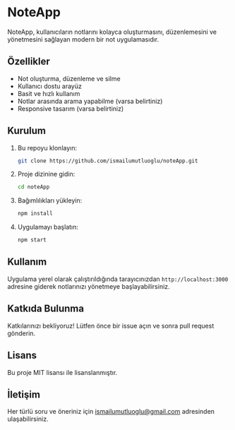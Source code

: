 # NoteApp

NoteApp, kullanıcıların notlarını kolayca oluşturmasını, düzenlemesini ve yönetmesini sağlayan modern bir not uygulamasıdır.

## Özellikler

- Not oluşturma, düzenleme ve silme
- Kullanıcı dostu arayüz
- Basit ve hızlı kullanım
- Notlar arasında arama yapabilme (varsa belirtiniz)
- Responsive tasarım (varsa belirtiniz)

## Kurulum

1. Bu repoyu klonlayın:
    ```bash
    git clone https://github.com/ismailumutluoglu/noteApp.git
    ```
2. Proje dizinine gidin:
    ```bash
    cd noteApp
    ```
3. Bağımlılıkları yükleyin:
    ```bash
    npm install
    ```
4. Uygulamayı başlatın:
    ```bash
    npm start
    ```

## Kullanım

Uygulama yerel olarak çalıştırıldığında tarayıcınızdan `http://localhost:3000` adresine giderek notlarınızı yönetmeye başlayabilirsiniz.

## Katkıda Bulunma

Katkılarınızı bekliyoruz! Lütfen önce bir issue açın ve sonra pull request gönderin.

## Lisans

Bu proje MIT lisansı ile lisanslanmıştır.

## İletişim

Her türlü soru ve öneriniz için [ismailumutluoglu@gmail.com](mailto:ismailumutluoglu10@gmail.com) adresinden ulaşabilirsiniz.
